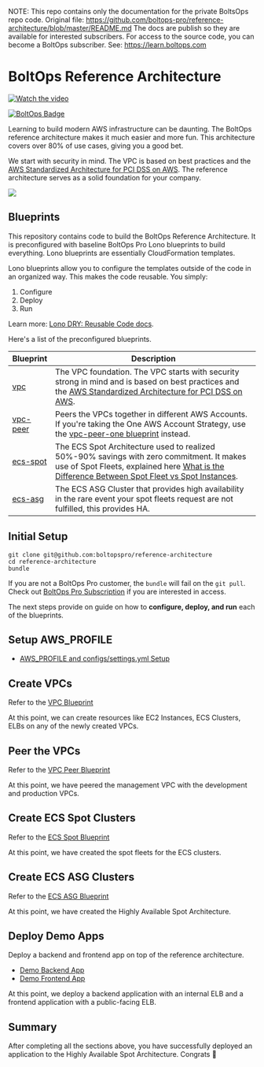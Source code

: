 <!-- note marker start -->
NOTE: This repo contains only the documentation for the private BoltsOps repo code.
Original file: https://github.com/boltops-pro/reference-architecture/blob/master/README.md
The docs are publish so they are available for interested subscribers.
For access to the source code, you can become a BoltOps subscriber.
See: https://learn.boltops.com

<!-- note marker end -->

# BoltOps Reference Architecture

[![Watch the video](https://img.boltops.com/boltopspro/video-preview/reference-architecture.png)](https://youtu.be/uobGIVUG2Xo)

[![BoltOps Badge](https://img.boltops.com/boltops/badges/boltops-badge.png)](https://www.boltops.com)

Learning to build modern AWS infrastructure can be daunting. The BoltOps reference architecture makes it much easier and more fun. This architecture covers over 80% of use cases, giving you a good bet.

We start with security in mind. The VPC is based on best practices and the [AWS Standardized Architecture for PCI DSS on AWS](https://docs.aws.amazon.com/quickstart/latest/compliance-pci/overview.html). The reference architecture serves as a solid foundation for your company.

![](https://img.boltops.com/boltopspro/blueprints/reference-architecture/reference-architecture.png)

## Blueprints

This repository contains code to build the BoltOps Reference Architecture. It is preconfigured with baseline BoltOps Pro Lono blueprints to build everything. Lono blueprints are essentially CloudFormation templates.

Lono blueprints allow you to configure the templates outside of the code in an organized way. This makes the code reusable.  You simply:

1. Configure
2. Deploy
3. Run

Learn more: [Lono DRY: Reusable Code docs](https://lono.cloud/docs/dry/).

Here's a list of the preconfigured blueprints.

Blueprint  | Description
------------- | -------------
[vpc](https://github.com/boltopspro/vpc)  | The VPC foundation.  The VPC starts with security strong in mind and is based on best practices and the [AWS Standardized Architecture for PCI DSS on AWS](https://docs.aws.amazon.com/quickstart/latest/compliance-pci/overview.html).
[vpc-peer](https://github.com/boltopspro/vpc-peer)  | Peers the VPCs together in different AWS Accounts.  If you're taking the One AWS Account Strategy, use the [vpc-peer-one blueprint](https://github.com/boltopspro/vpc-peer-one) instead.
[ecs-spot](https://github.com/boltopspro/ecs-spot)  | The ECS Spot Architecture used to realized 50%-90% savings with zero commitment. It makes use of Spot Fleets, explained here [What is the Difference Between Spot Fleet vs Spot Instances](https://blog.boltops.com/2018/07/15/what-is-the-difference-between-spot-fleet-vs-spot-instances).
[ecs-asg](https://github.com/boltopspro/ecs-asg)  | The ECS ASG Cluster that provides high availability in the rare event your spot fleets request are not fulfilled, this provides HA.

## Initial Setup

    git clone git@github.com:boltopspro/reference-architecture
    cd reference-architecture
    bundle

If you are not a BoltOps Pro customer, the `bundle` will fail on the `git pull`.  Check out [BoltOps Pro Subscription](https://boltops.com/pro) if you are interested in access.

The next steps provide on guide on how to **configure, deploy, and run** each of the blueprints.

## Setup AWS_PROFILE

* [AWS_PROFILE and configs/settings.yml Setup](https://github.com/boltopspro/reference-architecture/blob/master/docs/settings-setup.md)

## Create VPCs

Refer to the [VPC Blueprint](https://github.com/boltopspro/vpc)

At this point, we can create resources like EC2 Instances, ECS Clusters, ELBs on any of the newly created VPCs.

## Peer the VPCs

Refer to the [VPC Peer Blueprint](https://github.com/boltopspro/vpc-peer)

At this point, we have peered the management VPC with the development and production VPCs.

## Create ECS Spot Clusters

Refer to the [ECS Spot Blueprint](https://github.com/boltopspro/ecs-spot)

At this point, we have created the spot fleets for the ECS clusters.

## Create ECS ASG Clusters

Refer to the [ECS ASG Blueprint](https://github.com/boltopspro/ecs-asg)

At this point, we have created the Highly Available Spot Architecture.

## Deploy Demo Apps

Deploy a backend and frontend app on top of the reference architecture.

* [Demo Backend App](https://github.com/boltopspro/demo-backend)
* [Demo Frontend App](https://github.com/boltopspro/demo-frontend)

At this point, we deploy a backend application with an internal ELB and a frontend application with a public-facing ELB.

## Summary

After completing all the sections above, you have successfully deployed an application to the Highly Available Spot Architecture. Congrats 🎉
